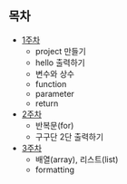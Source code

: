 ## 목차
* [1주차](./Week1.md)
    * project 만들기
    * hello 출력하기
    * 변수와 상수
    * function
    * parameter
    * return
* [2주차](./Week2.md)
    * 반복문(for)
    * 구구단 2단 출력하기
* [3주차](./Week3.md)
    * 배열(array), 리스트(list)
    * formatting
